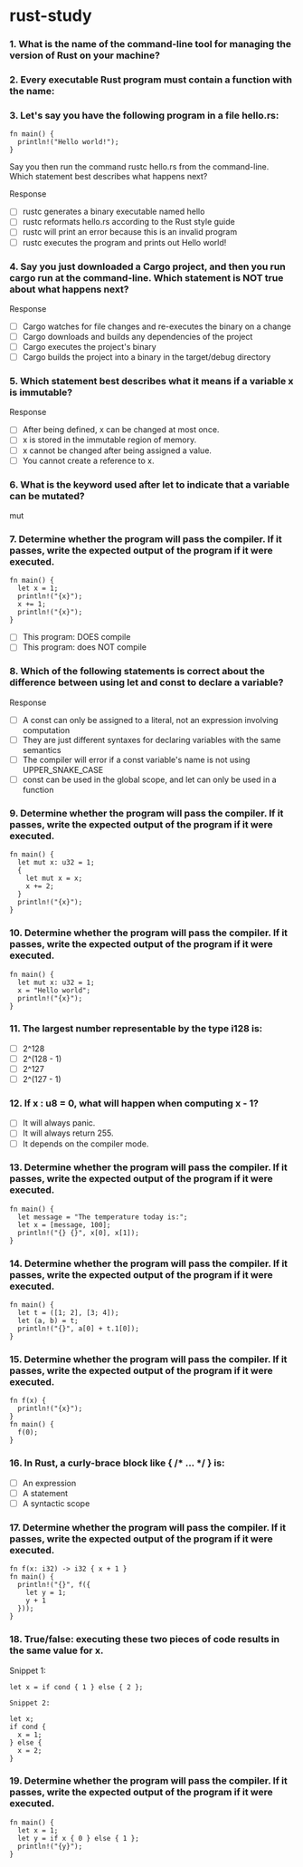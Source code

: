 # rust-study

### 1. What is the name of the command-line tool for managing the version of Rust on your machine?


### 2. Every executable Rust program must contain a function with the name:


### 3. Let's say you have the following program in a file hello.rs:
```
fn main() {
  println!("Hello world!");
}
```
Say you then run the command rustc hello.rs from the command-line. Which statement best describes what happens next?

Response
- [ ] rustc generates a binary executable named hello
- [ ] rustc reformats hello.rs according to the Rust style guide
- [ ] rustc will print an error because this is an invalid program
- [ ] rustc executes the program and prints out Hello world!

### 4. Say you just downloaded a Cargo project, and then you run cargo run at the command-line. Which statement is NOT true about what happens next?

Response
- [ ] Cargo watches for file changes and re-executes the binary on a change
- [ ] Cargo downloads and builds any dependencies of the project
- [ ] Cargo executes the project's binary
- [ ] Cargo builds the project into a binary in the target/debug directory

### 5. Which statement best describes what it means if a variable x is immutable?
Response
- [ ] After being defined, x can be changed at most once.
- [ ] x is stored in the immutable region of memory.
- [ ] x cannot be changed after being assigned a value.
- [ ] You cannot create a reference to x.

### 6. What is the keyword used after let to indicate that a variable can be mutated?
mut

### 7. Determine whether the program will pass the compiler. If it passes, write the expected output of the program if it were executed.
```
fn main() {
  let x = 1;
  println!("{x}");
  x += 1;
  println!("{x}");
}
```

- [ ] This program:  DOES compile
- [ ] This program:  does NOT compile

### 8. Which of the following statements is correct about the difference between using let and const to declare a variable?
Response
- [ ] A const can only be assigned to a literal, not an expression involving computation
- [ ] They are just different syntaxes for declaring variables with the same semantics
- [ ] The compiler will error if a const variable's name is not using UPPER_SNAKE_CASE
- [ ] const can be used in the global scope, and let can only be used in a function

### 9. Determine whether the program will pass the compiler. If it passes, write the expected output of the program if it were executed.
```
fn main() {
  let mut x: u32 = 1;
  {
    let mut x = x;
    x += 2;
  }
  println!("{x}");
}
```
### 10. Determine whether the program will pass the compiler. If it passes, write the expected output of the program if it were executed.
```
fn main() {
  let mut x: u32 = 1;
  x = "Hello world";
  println!("{x}");
}
```
### 11. The largest number representable by the type i128 is:

- [ ] 2^128
- [ ] 2^(128 - 1)
- [ ] 2^127
- [ ] 2^(127 - 1)

### 12. If x : u8 = 0, what will happen when computing x - 1?
- [ ] It will always panic.
- [ ] It will always return 255.
- [ ] It depends on the compiler mode.

### 13. Determine whether the program will pass the compiler. If it passes, write the expected output of the program if it were executed.
```
fn main() {
  let message = "The temperature today is:";
  let x = [message, 100];
  println!("{} {}", x[0], x[1]);
}
```

### 14. Determine whether the program will pass the compiler. If it passes, write the expected output of the program if it were executed.
```
fn main() {
  let t = ([1; 2], [3; 4]);
  let (a, b) = t;
  println!("{}", a[0] + t.1[0]); 
}
```

### 15. Determine whether the program will pass the compiler. If it passes, write the expected output of the program if it were executed.
```
fn f(x) { 
  println!("{x}");
}
fn main() {
  f(0);
}
```

### 16. In Rust, a curly-brace block like { /* ... */ } is:

- [ ] An expression
- [ ] A statement
- [ ] A syntactic scope

### 17. Determine whether the program will pass the compiler. If it passes, write the expected output of the program if it were executed.
```
fn f(x: i32) -> i32 { x + 1 }
fn main() {
  println!("{}", f({
    let y = 1;
    y + 1
  }));
}
```

### 18. True/false: executing these two pieces of code results in the same value for x.

Snippet 1:
```
let x = if cond { 1 } else { 2 };
```
```
Snippet 2:

let x;
if cond {
  x = 1;
} else {
  x = 2;
}
```

### 19. Determine whether the program will pass the compiler. If it passes, write the expected output of the program if it were executed.
```
fn main() {
  let x = 1;
  let y = if x { 0 } else { 1 }; 
  println!("{y}");
}
```
